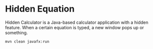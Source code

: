 # Hidden Equation

Hidden Calculator is a Java-based calculator application with a hidden feature. When a certain equation is typed, a new window pops up or something.

```
mvn clean javafx:run
```
